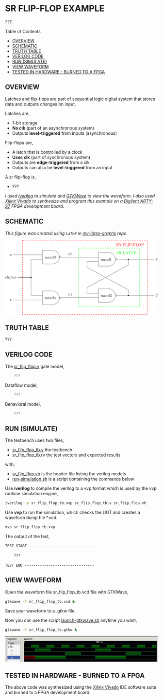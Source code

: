 # SR FLIP-FLOP EXAMPLE

_???._

Table of Contents

* [OVERVIEW](https://github.com/JeffDeCola/my-verilog-examples/tree/master/basic-code/sequential-logic/sr_flip_flop#overview)
* [SCHEMATIC](https://github.com/JeffDeCola/my-verilog-examples/tree/master/basic-code/sequential-logic/sr_flip_flop#schematic)
* [TRUTH TABLE](https://github.com/JeffDeCola/my-verilog-examples/tree/master/basic-code/sequential-logic/sr_flip_flop#truth-table)
* [VERILOG CODE](https://github.com/JeffDeCola/my-verilog-examples/tree/master/basic-code/sequential-logic/sr_flip_flop#verilog-code)
* [RUN (SIMULATE)](https://github.com/JeffDeCola/my-verilog-examples/tree/master/basic-code/sequential-logic/sr_flip_flop#run-simulate)
* [VIEW WAVEFORM](https://github.com/JeffDeCola/my-verilog-examples/tree/master/basic-code/sequential-logic/sr_flip_flop#view-waveform)
* [TESTED IN HARDWARE - BURNED TO A FPGA](https://github.com/JeffDeCola/my-verilog-examples/tree/master/basic-code/sequential-logic/sr_flip_flop#tested-in-hardware---burned-to-a-fpga)

## OVERVIEW

Latches and flip-flops are part of sequential logic
digital system that stores data and outputs changes on input.

Latches are,

* 1-bit storage
* **No clk** (part of an asynchronous system)
* Outputs **level-triggered** from inputs (asynchronous)

Flip-flops are,

* A latch that is controlled by a clock
* **Uses clk** (part of synchronous system)
* Outputs are **edge-triggered** from a clk
* Outputs can also be **level-triggered** from an input

A sr flip-flop is,

* ???

_I used
[iverilog](https://github.com/JeffDeCola/my-cheat-sheets/tree/master/hardware/tools/simulation/iverilog-cheat-sheet)
to simulate and
[GTKWave](https://github.com/JeffDeCola/my-cheat-sheets/tree/master/hardware/tools/simulation/gtkwave-cheat-sheet)
to view the waveform. I also used
[Xilinx Vivado](https://github.com/JeffDeCola/my-cheat-sheets/tree/master/hardware/tools/synthesis/xilinx-vivado-cheat-sheet)
to synthesize and program this example on a
[Digilent ARTY-S7](https://github.com/JeffDeCola/my-cheat-sheets/tree/master/hardware/development/fpga-development-boards/digilent-arty-s7-cheat-sheet)
FPGA development board._

## SCHEMATIC

_This figure was created using `LaTeX` in
[my-latex-graphs](https://github.com/JeffDeCola/my-latex-graphs/tree/master/mathematics/applied/electrical-engineering/sequential-logic/sr-flip-flop)
repo._

<p align="center">
    <img src="svgs/sr-flip-flop.svg"
    align="middle"
</p>

## TRUTH TABLE

???

## VERILOG CODE

The
[sr_flip_flop.v](https://github.com/JeffDeCola/my-verilog-examples/blob/master/basic-code/sequential-logic/sr_flip_flop/sr_flip_flop.v)
gate model,

```verilog
    ???
```

Dataflow model,

```verilog
    ???
```

Behavioral model,

```verilog
    ???
```

## RUN (SIMULATE)

The testbench uses two files,

* [sr_flip_flop_tb.v](https://github.com/JeffDeCola/my-verilog-examples/blob/master/basic-code/sequential-logic/sr_flip_flop/sr_flip_flop_tb.v)
  the testbench
* [sr_flip_flop_tb.tv](https://github.com/JeffDeCola/my-verilog-examples/blob/master/basic-code/sequential-logic/sr_flip_flop/sr_flip_flop_tb.tv)
  the test vectors and expected results

with,

* [sr_flip_flop.vh](https://github.com/JeffDeCola/my-verilog-examples/blob/master/basic-code/sequential-logic/sr_flip_flop/sr_flip_flop.vh)
  is the header file listing the verilog models
* [run-simulation.sh](https://github.com/JeffDeCola/my-verilog-examples/blob/master/basic-code/sequential-logic/sr_flip_flop/run-simulation.sh)
  is a script containing the commands below

Use **iverilog** to compile the verilog to a vvp format
which is used by the vvp runtime simulation engine,

```bash
iverilog -o sr_flip_flop_tb.vvp sr_flip_flop_tb.v sr_flip_flop.vh
```

Use **vvp** to run the simulation, which checks the UUT
and creates a waveform dump file *.vcd.

```bash
vvp sr_flip_flop_tb.vvp
```

The output of the test,

```text
TEST START --------------------------------

    ???

TEST END --------------------------------
```

## VIEW WAVEFORM

Open the waveform file sr_flip_flop_tb.vcd file with GTKWave,

```bash
gtkwave -f sr_flip_flop_tb.vcd &
```

Save your waveform to a .gtkw file.

Now you can use the script
[launch-gtkwave.sh](https://github.com/JeffDeCola/my-verilog-examples/blob/master/launch-GTKWave-script/launch-gtkwave.sh)
anytime you want,

```bash
gtkwave -f sr_flip_flop_tb.gtkw &
```

![sr_flip_flop-waveform.jpg](../../../docs/pics/basic-code/sr_flip_flop-waveform.jpg)

## TESTED IN HARDWARE - BURNED TO A FPGA

The above code was synthesized using the
[Xilinx Vivado](https://github.com/JeffDeCola/my-cheat-sheets/tree/master/hardware/tools/synthesis/xilinx-vivado-cheat-sheet)
IDE software suite and burned to a FPGA development board.
